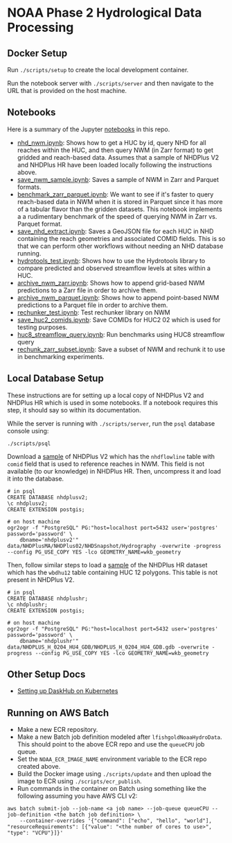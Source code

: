 # NOAA Phase 2 Hydrological Data Processing

## Docker Setup

Run `./scripts/setup` to create the local development container.

Run the notebook server with `./scripts/server` and then navigate to the URL that is provided on the host machine.

## Notebooks

Here is a summary of the Jupyter [notebooks](src/notebooks/) in this repo.

* [nhd_nwm.ipynb](src/notebooks/nhd_nwm.ipynb): Shows how to get a HUC by id, query NHD for all reaches within the HUC, and then query NWM (in Zarr format) to get gridded and reach-based data. Assumes that a sample of NHDPlus V2 and NHDPlus HR have been loaded locally following the instructions above.
* [save_nwm_sample.ipynb](src/notebooks/save_nwm_sample.ipynb): Saves a sample of NWM in Zarr and Parquet formats.
* [benchmark_zarr_parquet.ipynb](src/notebooks/benchmark_zarr_parquet.ipynb): We want to see if it's faster to query reach-based data in NWM when it is stored in Parquet since it has more of a tabular flavor than the gridden datasets. This notebook implements a a rudimentary benchmark of the speed of querying NWM in Zarr vs. Parquet format.
* [save_nhd_extract.ipynb](src/notebooks/save_nhd_extract.ipynb): Saves a GeoJSON file for each HUC in NHD containing the reach geometries and associated COMID fields. This is so that we can perform other workflows without needing an NHD database running.
* [hydrotools_test.ipynb](src/notebooks/hydrotools_test.ipynb): Shows how to use the Hydrotools library to compare predicted and observed streamflow levels at sites within a HUC.
* [archive_nwm_zarr.ipynb](src/notebooks/archive_nwm_zarr.ipynb): Shows how to append grid-based NWM predictions to a Zarr file in order to archive them.
* [archive_nwm_parquet.ipynb](src/notebooks/archive_nwm_parquet.ipynb): Shows how to append point-based NWM predictions to a Parquet file in order to archive them.
* [rechunker_test.ipynb](src/notebooks/rechunker_test.ipynb): Test rechunker library on NWM 
* [save_huc2_comids.ipynb](src/notebooks/save_huc2_comids.ipynb): Save COMIDs for HUC2 02 which is used for testing purposes.
* [huc8_streamflow_query.ipynb](src/notebooks/huc8_streamflow_query.ipynb): Run benchmarks using HUC8 streamflow query
* [rechunk_zarr_subset.ipynb](src/notebooks/rechunk_zarr_subset.ipynb): Save a subset of NWM and rechunk it to use in benchmarking experiments.

## Local Database Setup

These instructions are for setting up a local copy of NHDPlus V2 and NHDPlus HR which is used in some notebooks. If a notebook requires this step, it should say so within its documentation.

While the server is running with `./scripts/server`, run the `psql` database console using:

```
./scripts/psql
```

Download a [sample](https://edap-ow-data-commons.s3.amazonaws.com/NHDPlusV21/Data/NHDPlusMA/NHDPlusV21_MA_02_NHDSnapshot_04.7z) of NHDPlus V2 which has the `nhdflowline` table with `comid` field that is used to reference reaches in NWM. This field is not available (to our knowledge) in NHDPlus HR. Then, uncompress it and load it into the database.

```
# in psql
CREATE DATABASE nhdplusv2;
\c nhdplusv2;
CREATE EXTENSION postgis;

# on host machine
ogr2ogr -f "PostgreSQL" PG:"host=localhost port=5432 user='postgres' password='password' \
    dbname='nhdplusv2'" data/NHDPlusMA/NHDPlus02/NHDSnapshot/Hydrography -overwrite -progress --config PG_USE_COPY YES -lco GEOMETRY_NAME=wkb_geometry
```

Then, follow similar steps to load a [sample](https://prd-tnm.s3.amazonaws.com/StagedProducts/Hydrography/NHDPlusHR/Beta/GDB/NHDPLUS_H_0204_HU4_GDB.zip) of the NHDPlus HR dataset which has the `wbdhu12` table containing HUC 12 polygons. This table is not present in NHDPlus V2. 

```
# in psql
CREATE DATABASE nhdplushr;
\c nhdplushr;
CREATE EXTENSION postgis;

# on host machine
ogr2ogr -f "PostgreSQL" PG:"host=localhost port=5432 user='postgres' password='password' \
    dbname='nhdplushr'" data/NHDPLUS_H_0204_HU4_GDB/NHDPLUS_H_0204_HU4_GDB.gdb -overwrite -progress --config PG_USE_COPY YES -lco GEOMETRY_NAME=wkb_geometry
```

## Other Setup Docs
 
* [Setting up DaskHub on Kubernetes](docs/daskhub-setup.md)

## Running on AWS Batch

* Make a new ECR repository.
* Make a new Batch job definition modeled after `lfishgoldNoaaHydroData`. This should point to the above ECR repo and use the `queueCPU` job queue.
* Set the `NOAA_ECR_IMAGE_NAME` environment variable to the ECR repo created above.
* Build the Docker image using `./scripts/update` and then upload the image to ECR using `./scripts/ecr_publish`.
* Run commands in the container on Batch using something like the following assuming you have AWS CLI v2: 
```
aws batch submit-job --job-name <a job name> --job-queue queueCPU --job-definition <the batch job definition> \
    --container-overrides '{"command": ["echo", "hello", "world"], "resourceRequirements": [{"value": "<the number of cores to use>", "type": "VCPU"}]}' 
```

